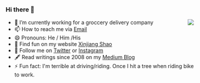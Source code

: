 ### Hi there 👋

<img align="right" src="https://github-readme-stats.vercel.app/api?username=soleo&title_color=fff&text_color=fff&icon_color=ccc&bg_color=000&hide_title=true&show_icons=true" />

- 🔭 I’m currently working for a groccery delivery company
- 📫 How to reach me via [Email](mailto:shaoxinjiang@gmail.com)
- 😄 Pronouns: He / Him /His
- 📱 Find fun on my website [Xinjiang Shao](https://www.xinjiangshao.com/)
- 🤳 Follow me on [Twitter](https://twitter.com/soleoshao) or [Instagram](https://www.instagram.com/soleoshao/)
- 🖋 Read writings since 2008 on my [Medium Blog](https://medium.com/@soleoshao)
- ⚡ Fun fact: I'm terrible at driving/riding. Once I hit a tree when riding bike to work.
